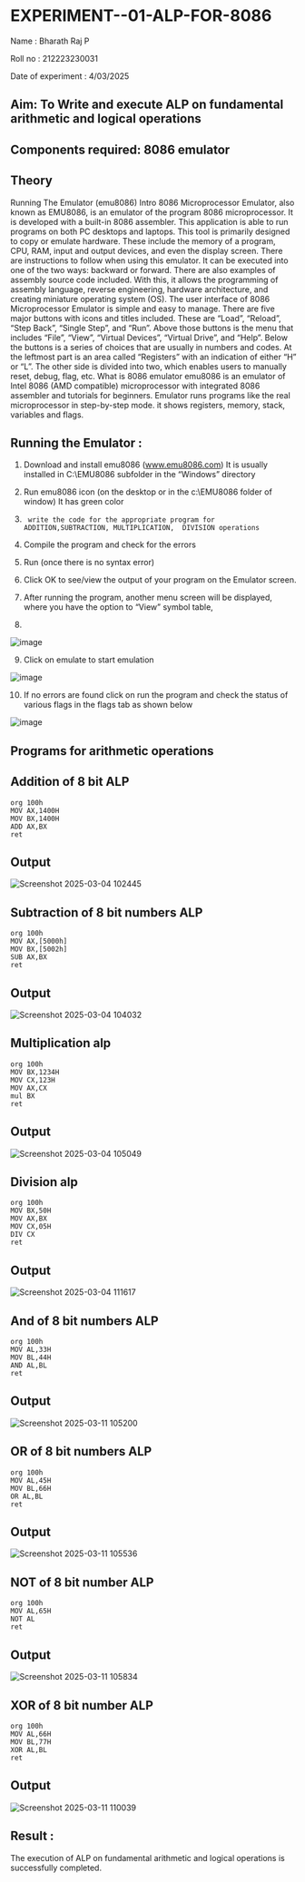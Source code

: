 # EXPERIMENT--01-ALP-FOR-8086
Name : Bharath Raj P

Roll no : 212223230031

Date of experiment : 4/03/2025





## Aim: To Write and execute ALP on fundamental arithmetic and logical operations
## Components required: 8086  emulator 
## Theory 
Running The Emulator (emu8086) Intro 8086 Microprocessor Emulator, also known as EMU8086, is an emulator of the program 8086 microprocessor. It is developed with a built-in 8086 assembler. This application is able to run programs on both PC desktops and laptops. This tool is primarily designed to copy or emulate hardware. These include the memory of a program, CPU, RAM, input and output devices, and even the display screen. There are instructions to follow when using this emulator. It can be executed into one of the two ways: backward or forward. There are also examples of assembly source code included. With this, it allows the programming of assembly language, reverse engineering, hardware architecture, and creating miniature operating system (OS). The user interface of 8086 Microprocessor Emulator is simple and easy to manage. There are five major buttons with icons and titles included. These are “Load”, “Reload”, “Step Back”, “Single Step”, and “Run”. Above those buttons is the menu that includes “File”, “View”, “Virtual Devices”, “Virtual Drive”, and “Help”. Below the buttons is a series of choices that are usually in numbers and codes. At the leftmost part is an area called “Registers” with an indication of either “H” or “L”. The other side is divided into two, which enables users to manually reset, debug, flag, etc. What is 8086 emulator emu8086 is an emulator of Intel 8086 (AMD compatible) microprocessor with integrated 8086 assembler and tutorials for beginners. Emulator runs programs like the real microprocessor in step-by-step mode. it shows registers, memory, stack, variables and flags.


 ## Running the Emulator :
1.	Download and install emu8086 (www.emu8086.com) It is usually installed in C:\EMU8086 subfolder in the “Windows” directory
2.	  Run  emu8086 icon (on the desktop or in the c:\EMU8086 folder of window) It has green color 
 
 
3.		write the code for the appropriate program for ADDITION,SUBTRACTION, MULTIPLICATION,  DIVISION operations 

4.	 Compile the program and check for the errors 
5.	Run (once there is no syntax error) 

6.	Click OK to see/view the output of your program on the Emulator screen. 


7.	After running the program, another menu screen will be displayed, where you have the option to “View” symbol table,
8.	 


![image](https://user-images.githubusercontent.com/36288975/189273263-d65baae9-4b8f-4723-afb3-c0ffa4052b04.png)











9.	Click on emulate to start emulation 








![image](https://user-images.githubusercontent.com/36288975/189273273-9bb36ec1-e2e8-4892-8d35-37707332bfdc.png)








10.	If no errors are found click on run the program and check the status of various flags in the flags tab as shown below 






![image](https://user-images.githubusercontent.com/36288975/189273277-113a2a33-4a40-4ff8-95a5-ecd3a1f504fe.png)







## Programs for arithmetic  operations

## Addition  of 8 bit ALP 
```
org 100h 
MOV AX,1400H 
MOV BX,1400H
ADD AX,BX
ret
```
## Output  
![Screenshot 2025-03-04 102445](https://github.com/user-attachments/assets/e7a4fed1-30b7-48cb-97df-55b1ae91ea4a)

## Subtraction   of 8 bit numbers  ALP 
```
org 100h 
MOV AX,[5000h] 
MOV BX,[5002h]
SUB AX,BX
ret
```
## Output  
![Screenshot 2025-03-04 104032](https://github.com/user-attachments/assets/dd7bd25b-2906-48e5-8283-bbc9c4b83c17)

## Multiplication alp 
```
org 100h 
MOV BX,1234H
MOV CX,123H 
MOV AX,CX
mul BX
ret
```
## Output  
![Screenshot 2025-03-04 105049](https://github.com/user-attachments/assets/8ec4a23a-a90a-4ef0-989c-d942acac7db9)


## Division alp 
```
org 100h 
MOV BX,50H
MOV AX,BX
MOV CX,05H
DIV CX
ret
```
## Output  
![Screenshot 2025-03-04 111617](https://github.com/user-attachments/assets/a965d8bc-d644-4986-9a73-2c02e61967dd)

## And of 8 bit numbers ALP
```
org 100h
MOV AL,33H
MOV BL,44H
AND AL,BL
ret
```
## Output
![Screenshot 2025-03-11 105200](https://github.com/user-attachments/assets/28facc72-1890-4e76-bf59-5fe34f2763ea)

## OR of 8 bit numbers ALP
```
org 100h
MOV AL,45H
MOV BL,66H
OR AL,BL
ret
```
## Output
![Screenshot 2025-03-11 105536](https://github.com/user-attachments/assets/ca2915c8-420e-4d14-971b-dfa3faa443c0)

## NOT of 8 bit number ALP
```
org 100h
MOV AL,65H
NOT AL
ret
```
## Output
![Screenshot 2025-03-11 105834](https://github.com/user-attachments/assets/c6b72a97-33e8-41f9-ad60-3dfb45139269)

## XOR of 8 bit number ALP
```
org 100h
MOV AL,66H
MOV BL,77H
XOR AL,BL
ret
```
## Output
![Screenshot 2025-03-11 110039](https://github.com/user-attachments/assets/df7ebef2-fd6d-4e46-8f6a-33553fe40283)

## Result :
The execution of ALP on fundamental arithmetic and logical operations is successfully completed.







